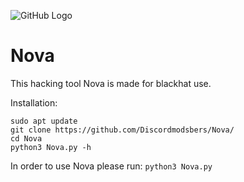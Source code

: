 ![GitHub Logo](/images/static(2).png)
# Nova
This hacking tool Nova is made for blackhat use.

Installation:
```
sudo apt update
git clone https://github.com/Discordmodsbers/Nova/
cd Nova
python3 Nova.py -h
```


In order to use Nova please run: ``python3 Nova.py``
